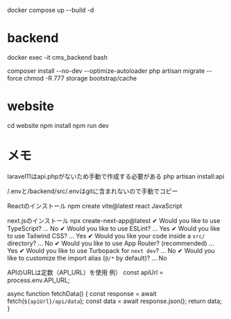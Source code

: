 docker compose up --build -d

# backend
docker exec -it cms_backend bash 

composer install --no-dev --optimize-autoloader
php artisan migrate --force
chmod -R 777 storage bootstrap/cache

# website
cd website
npm install
npm run dev

# メモ
laravel11はapi.phpがないため手動で作成する必要がある
php artisan install:api

/.envと/backend/src/.envはgitに含まれないので手動でコピー

Reactのインストール
npm create vite@latest
react
JavaScript

next.jsのインストール
npx create-next-app@latest
✔ Would you like to use TypeScript? … No
✔ Would you like to use ESLint? … Yes
✔ Would you like to use Tailwind CSS? … Yes
✔ Would you like your code inside a `src/` directory? … No
✔ Would you like to use App Router? (recommended) … Yes
✔ Would you like to use Turbopack for `next dev`? … No
✔ Would you like to customize the import alias (`@/*` by default)? … No


APIのURLは定数（API_URL）を使用
例）
const apiUrl = process.env.API_URL;

async function fetchData() {
  const response = await fetch(`${apiUrl}/api/data`);
  const data = await response.json();
  return data;
}